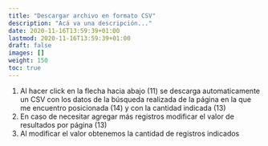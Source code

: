 ```yaml
---
title: "Descargar archivo en formato CSV"
description: "Acá va una descripción..."
date: 2020-11-16T13:59:39+01:00
lastmod: 2020-11-16T13:59:39+01:00
draft: false
images: []
weight: 150
toc: true
---
```


1. Al hacer click en la flecha hacia abajo (11) se descarga automaticamente un CSV con los datos de la búsqueda realizada de la página en la que me encuentro posicionada (14) y con la cantidad indicada (13)
1. En caso de necesitar agregar más registros modificar el valor de resultados por página (13)
1. Al modificar el valor obtenemos la cantidad de registros indicados 
